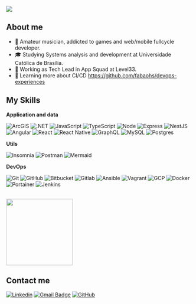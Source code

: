 ![](https://komarev.com/ghpvc/?username=fabaohs&color=006bed)

## About me

- 🤔 Amateur musician, addicted to games and web/mobile fullcycle developer.
- 🎓 Studying Systems analysis and development at Universidade Católica de Brasília.
- 💼 Working as Tech Lead in App Squad at Level33.
- 🌱 Learning more about CI/CD https://github.com/fabaohs/devops-experiences

## My Skills

**Application and data**

![ArcGIS](https://img.shields.io/badge/-ArcGIS-333333?style=flat&logo=arcgis)
![.NET](https://img.shields.io/badge/-.NET-333333?style=flat&logo=dotnet&logoColor=00599C)
![JavaScript](https://img.shields.io/badge/-JavaScript-333333?style=flat&logo=javascript)
![TypeScript](https://img.shields.io/badge/-TypeScript-333333?style=flat&logo=typescript)
![Node](https://img.shields.io/badge/-NodeJS-333333?style=flat&logo=nodedotjs)
![Express](https://img.shields.io/badge/-Express-333333?style=flat&logo=express)
![NestJS](https://img.shields.io/badge/-NestJS-333333?style=flat&logo=nestjs)
![Angular](https://img.shields.io/badge/-Angular-333333?style=flat&logo=angular)
![React](https://img.shields.io/badge/-React-333333?style=flat&logo=react)
![React Native](https://img.shields.io/badge/-React%20Native-333333?style=flat&logo=react)
![GraphQL](https://img.shields.io/badge/-GraphQL-333333?style=flat&logo=graphql)
![MySQL](https://img.shields.io/badge/-MySQL-333333?style=flat&logo=mysql)
![Postgres](https://img.shields.io/badge/-PostgreSQL-333333?style=flat&logo=postgresql)

**Utils**

![Insomnia](https://img.shields.io/badge/-Insomnia-333333?style=flat&logo=insomnia)
![Postman](https://img.shields.io/badge/-Postman-333333?style=flat&logo=postman)
![Mermaid](https://img.shields.io/badge/-Mermaid-333333?style=flat&logo=mermaid)

**DevOps**

![Git](https://img.shields.io/badge/-Git-333333?style=flat&logo=git)
![GitHub](https://img.shields.io/badge/-GitHub-333333?style=flat&logo=github)
![Bitbucket](https://img.shields.io/badge/-Bitbucket-333333?style=flat&logo=bitbucket)
![Gitlab](https://img.shields.io/badge/-GitLab-333333?style=flat&logo=gitlab)
![Ansible](https://img.shields.io/badge/-Ansible-333333?style=flat&logo=ansible)
![Vagrant](https://img.shields.io/badge/-Vagrant-333333?style=flat&logo=vagrant)
![GCP](https://img.shields.io/badge/-GCP-333333?style=flat&logo=googlecloud)
![Docker](https://img.shields.io/badge/-Docker-333333?style=flat&logo=docker)
![Portainer](https://img.shields.io/badge/-Portainer-333333?style=flat&logo=portainer)
![Jenkins](https://img.shields.io/badge/-Jenkins-333333?style=flat&logo=jenkins)

<br/>

<a href="https://github.com/fabaohs" title="Perfil de Fábio">
  <img height="180em" src="https://github-readme-stats.vercel.app/api?username=fabaohs&theme=dracula&show_icons=true" />
</a>

## Contact me

[![Linkedin](https://img.shields.io/badge/-fabiohti-blue?style=flat-square&logo=linkedin&logoColor=white&link=https://www.linkedin.com/in/fabiohti/)](https://www.linkedin.com/in/fabiohti/)
[![Gmail Badge](https://img.shields.io/badge/-fabiohenriquesf8@gmail.com-006bed?style=flat-square&logo=Gmail&logoColor=white&link=mailto:fabiohenriquesf8@gmail.com)](mailto:fabiohenriquesf8@gmail.com)
[![GitHub](https://img.shields.io/github/followers/fabaohs?label=follow&style=social)](https://github.com/fabaohs/)
